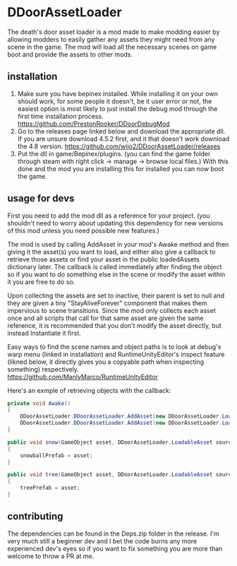 # DDoorAssetLoader
The death's door asset loader is a mod made to make modding easier by allowing modders to easily gather any assets they might need from any scene in the game. The mod will load all the necessary scenes on game boot and provide the assets to other mods. 

## installation
1. Make sure you have bepinex installed. While installing it on your own should work, for some people it doesn't, be it user error or not, the easiest option is most likely to just install the debug mod through the first time installation process.
https://github.com/PrestonRooker/DDoorDebugMod
2. Go to the releases page linked below and download the appropriate dll. If you are unsure download 4.5.2 first, and it that doesn't work download the 4.8 version.
https://github.com/wijo2/DDoorAssetLoader/releases
3. Put the dll in game/Bepinex/plugins. (you can find the game folder through steam with right click -> manage -> browse local files.) With this done and the mod you are installing this for installed you can now boot the game.

## usage for devs
First you need to add the mod dll as a reference for your project. (you shouldn't need to worry about updating this dependency for new versions of this mod unless you need possible new features.)

The mod is used by calling AddAsset in your mod's Awake method and then giving it the asset(s) you want to load, and either also give a callback to retrieve those assets or find your asset in the public loadedAssets dictionary later. The callback is called immediately after finding the object so if you want to do something else in the scene or modify the asset within it you are free to do so.

Upon collecting the assets are set to inactive, their parent is set to null and they are given a tiny "StayAliveForever" component that makes them impervious to scene transitions. Since the mod only collects each asset once and all scripts that call for that same asset are given the same reference, it is recommended that you don't modify the asset directly, but instead Instantiate it first.

Easy ways to find the scene names and object paths is to look at debug's warp menu (linked in installation) and RuntimeUnityEditor's inspect feature (likned below, it directly gives you a copyable path when inspecting something) respectively.
https://github.com/ManlyMarco/RuntimeUnityEditor

Here's an exmple of retrieving objects with the callback:
```csharp
private void Awake()
{
    DDoorAssetLoader.DDoorAssetLoader.AddAsset(new DDoorAssetLoader.LoadableAsset("boss_betty", "Icicle"), snow);
    DDoorAssetLoader.DDoorAssetLoader.AddAsset(new DDoorAssetLoader.LoadableAsset("lvl_Tutorial", "R_BOSS/_CONTENTS/LVL/BigTree2 (9)"), tree);
}

public void snow(GameObject asset, DDoorAssetLoader.LoadableAsset source)
{
    snowballPrefab = asset;
}

public void tree(GameObject asset, DDoorAssetLoader.LoadableAsset source)
{
    treePrefab = asset;
}
```

## contributing
The dependencies can be found in the Deps.zip folder in the release.
I'm very much still a beginner dev and I bet the code burns any more experienced dev's eyes so if you want to fix something you are more than welcome to throw a PR at me.
